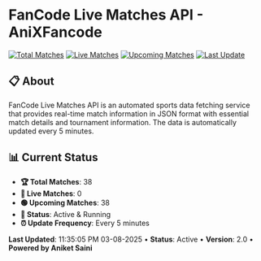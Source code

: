 # FanCode Live Matches API - AniXFancode

[![Total Matches](https://img.shields.io/badge/Total%20Matches-38-blue)](https://github.com/AniketSainiOp/AniXFancode)
[![Live Matches](https://img.shields.io/badge/Live%20Matches-0-red)](https://github.com/AniketSainiOp/AniXFancode)
[![Upcoming Matches](https://img.shields.io/badge/Upcoming%20Matches-38-green)](https://github.com/AniketSainiOp/AniXFancode)
[![Last Update](https://img.shields.io/badge/Last%20Update-11%3A35%3A05%20PM%2003-08-2025-orange)](https://github.com/AniketSainiOp/AniXFancode)

## 📋 About

FanCode Live Matches API is an automated sports data fetching service that provides real-time match information in JSON format with essential match details and tournament information. The data is automatically updated every 5 minutes.

## 📊 Current Status

- **🏆 Total Matches**: 38
- **🔴 Live Matches**: 0
- **🟢 Upcoming Matches**: 38
- **📡 Status**: Active & Running
- **⏰ Update Frequency**: Every 5 minutes

**Last Updated**: 11:35:05 PM 03-08-2025 • **Status**: Active • **Version**: 2.0 • **Powered by Aniket Saini**

